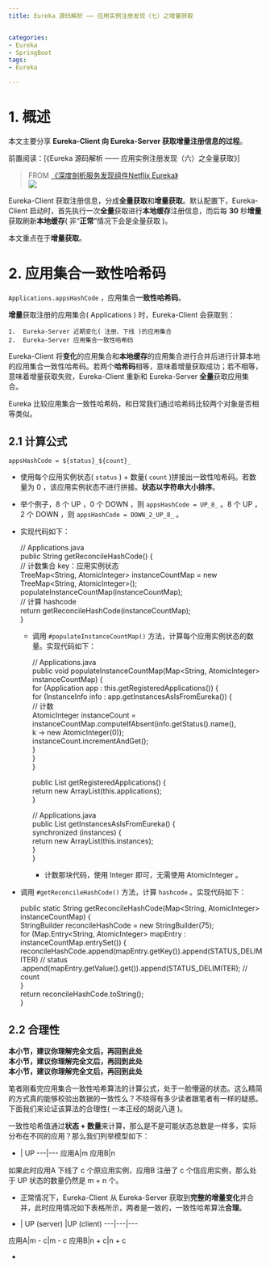 ```yaml
---
title: Eureka 源码解析 —— 应用实例注册发现（七）之增量获取 


categories:
- Eureka 
- SpringBoot
tags:
- Eureka

--- 
```


 

[](#1-概述 "1. 概述")1\. 概述
=======================

本文主要分享 **Eureka-Client 向 Eureka-Server 获取增量注册信息的过程**。

前置阅读：[《Eureka 源码解析 —— 应用实例注册发现（六）之全量获取》]

> FROM [《深度剖析服务发现组件Netflix Eureka》](《http://techshow.ctrip.com/archives/1699.html》)  
> ![](http://www.iocoder.cn/images/Eureka/2018_06_29/01.png)

Eureka-Client 获取注册信息，分成**全量获取**和**增量获取**。默认配置下，Eureka-Client 启动时，首先执行一次**全量**获取进行**本地缓存**注册信息，而后每 **30** 秒**增量**获取刷新**本地缓存**( 非“**正常**”情况下会是全量获取 )。

本文重点在于**增量获取**。


[](#2-应用集合一致性哈希码 "2. 应用集合一致性哈希码")2\. 应用集合一致性哈希码
===============================================

`Applications.appsHashCode` ，应用集合**一致性哈希码**。

**增量**获取注册的应用集合( Applications ) 时，Eureka-Client 会获取到：

    1.  Eureka-Server 近期变化( 注册、下线 )的应用集合
    2.  Eureka-Server 应用集合一致性哈希码

Eureka-Client 将**变化**的应用集合和**本地缓存**的应用集合进行合并后进行计算本地的应用集合一致性哈希码。若两个**哈希码**相等，意味着增量获取成功；若不相等，意味着增量获取失败，Eureka-Client 重新和 Eureka-Server **全量**获取应用集合。

Eureka 比较应用集合一致性哈希码，和日常我们通过哈希码比较两个对象是否相等类似。

[](#2-1-计算公式 "2.1 计算公式")2.1 计算公式
--------------------------------

`appsHashCode = ${status}_${count}_`

*   使用每个应用实例状态( `status` ) + 数量( `count` )拼接出一致性哈希码。若数量为 0 ，该应用实例状态不进行拼接。**状态以字符串大小排序**。
*   举个例子，8 个 UP ，0 个 DOWN ，则 `appsHashCode = UP_8_` 。8 个 UP ，2 个 DOWN ，则 `appsHashCode = DOWN_2_UP_8_` 。
*   实现代码如下：
    

    // Applications.java  
    public String getReconcileHashCode() {  
     // 计数集合 key：应用实例状态  
     TreeMap<String, AtomicInteger> instanceCountMap = new TreeMap<String, AtomicInteger>();  
     populateInstanceCountMap(instanceCountMap);  
     // 计算 hashcode  
     return getReconcileHashCode(instanceCountMap);  
    }  
    
    *   调用 `#populateInstanceCountMap()` 方法，计算每个应用实例状态的数量。实现代码如下：
        
        // Applications.java  
        public void populateInstanceCountMap(Map<String, AtomicInteger> instanceCountMap) {  
         for (Application app : this.getRegisteredApplications()) {  
         for (InstanceInfo info : app.getInstancesAsIsFromEureka()) {  
         // 计数  
         AtomicInteger instanceCount = instanceCountMap.computeIfAbsent(info.getStatus().name(),  
         k -> new AtomicInteger(0));  
         instanceCount.incrementAndGet();  
         }  
         }  
        }  
          
        public List<Application> getRegisteredApplications() {  
         return new ArrayList<Application>(this.applications);  
        }  
          
        // Applications.java  
        public List<InstanceInfo> getInstancesAsIsFromEureka() {  
         synchronized (instances) {  
         return new ArrayList<InstanceInfo>(this.instances);  
         }  
        }  
        
        *   计数那块代码，使用 Integer 即可，无需使用 AtomicInteger 。
*   调用 `#getReconcileHashCode()` 方法，计算 `hashcode` 。实现代码如下：
    

    public static String getReconcileHashCode(Map<String, AtomicInteger> instanceCountMap) {  
     StringBuilder reconcileHashCode = new StringBuilder(75);  
     for (Map.Entry<String, AtomicInteger> mapEntry : instanceCountMap.entrySet()) {  
     reconcileHashCode.append(mapEntry.getKey()).append(STATUS_DELIMITER) // status  
     .append(mapEntry.getValue().get()).append(STATUS_DELIMITER); // count  
     }  
     return reconcileHashCode.toString();  
    }  
    

[](#2-2-合理性 "2.2 合理性")2.2 合理性
-----------------------------

**本小节，建议你理解完全文后，再回到此处**  
**本小节，建议你理解完全文后，再回到此处**  
**本小节，建议你理解完全文后，再回到此处**

笔者刚看完应用集合一致性哈希算法的计算公式，处于一脸懵逼的状态。这么精简的方式真的能够校验出数据的一致性么？不晓得有多少读者跟笔者有一样的疑惑。下面我们来论证该算法的合理性( 一本正经的胡说八道 )。

一致性哈希值通过**状态 + 数量**来计算，那么是不是可能状态总数是一样多，实际分布在不同的应用？那么我们列举模型如下：



- | UP 
---|---
应用A|m
应用B|n

如果此时应用A 下线了 c 个原应用实例，应用B 注册了 c 个信应用实例，那么处于 UP 状态的数量仍然是 m + n 个。

*   正常情况下，Eureka-Client 从 Eureka-Server 获取到**完整的增量变化**并合并，此时应用情况如下表格所示，两者是一致的，一致性哈希算法**合理**。


- | UP (server) |UP (client)
---|---|---

应用A|m - c|m - c
应用B|n + c|n + c

*   
